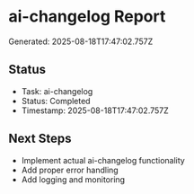 # ai-changelog Report

Generated: 2025-08-18T17:47:02.757Z

## Status
- Task: ai-changelog
- Status: Completed
- Timestamp: 2025-08-18T17:47:02.757Z

## Next Steps
- Implement actual ai-changelog functionality
- Add proper error handling
- Add logging and monitoring
